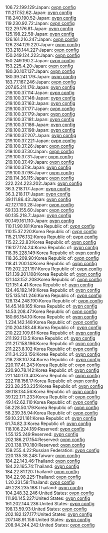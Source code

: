106.72.199.129:Japan: [ovpn config](vpn/106_72_199_129.ovpn)  
111.217.52.62:Japan: [ovpn config](vpn/111_217_52_62.ovpn)  
118.240.190.52:Japan: [ovpn config](vpn/118_240_190_52.ovpn)  
119.230.92.72:Japan: [ovpn config](vpn/119_230_92_72.ovpn)  
122.29.176.81:Japan: [ovpn config](vpn/122_29_176_81.ovpn)  
125.198.22.58:Japan: [ovpn config](vpn/125_198_22_58.ovpn)  
126.161.216.247:Japan: [ovpn config](vpn/126_161_216_247.ovpn)  
126.234.129.220:Japan: [ovpn config](vpn/126_234_129_220.ovpn)  
133.218.144.227:Japan: [ovpn config](vpn/133_218_144_227.ovpn)  
150.249.124.223:Japan: [ovpn config](vpn/150_249_124_223.ovpn)  
150.249.190.2:Japan: [ovpn config](vpn/150_249_190_2.ovpn)  
153.225.4.20:Japan: [ovpn config](vpn/153_225_4_20.ovpn)  
180.30.107.137:Japan: [ovpn config](vpn/180_30_107_137.ovpn)  
180.39.241.179:Japan: [ovpn config](vpn/180_39_241_179.ovpn)  
183.77.167.246:Japan: [ovpn config](vpn/183_77_167_246.ovpn)  
207.65.211.176:Japan: [ovpn config](vpn/207_65_211_176.ovpn)  
219.100.37.114:Japan: [ovpn config](vpn/219_100_37_114.ovpn)  
219.100.37.146:Japan: [ovpn config](vpn/219_100_37_146.ovpn)  
219.100.37.163:Japan: [ovpn config](vpn/219_100_37_163.ovpn)  
219.100.37.177:Japan: [ovpn config](vpn/219_100_37_177.ovpn)  
219.100.37.179:Japan: [ovpn config](vpn/219_100_37_179.ovpn)  
219.100.37.181:Japan: [ovpn config](vpn/219_100_37_181.ovpn)  
219.100.37.186:Japan: [ovpn config](vpn/219_100_37_186.ovpn)  
219.100.37.198:Japan: [ovpn config](vpn/219_100_37_198.ovpn)  
219.100.37.207:Japan: [ovpn config](vpn/219_100_37_207.ovpn)  
219.100.37.221:Japan: [ovpn config](vpn/219_100_37_221.ovpn)  
219.100.37.26:Japan: [ovpn config](vpn/219_100_37_26.ovpn)  
219.100.37.30:Japan: [ovpn config](vpn/219_100_37_30.ovpn)  
219.100.37.31:Japan: [ovpn config](vpn/219_100_37_31.ovpn)  
219.100.37.49:Japan: [ovpn config](vpn/219_100_37_49.ovpn)  
219.100.37.9:Japan: [ovpn config](vpn/219_100_37_9.ovpn)  
219.100.37.98:Japan: [ovpn config](vpn/219_100_37_98.ovpn)  
219.114.36.115:Japan: [ovpn config](vpn/219_114_36_115.ovpn)  
222.224.223.202:Japan: [ovpn config](vpn/222_224_223_202.ovpn)  
36.3.218.117:Japan: [ovpn config](vpn/36_3_218_117.ovpn)  
36.3.218.117:Japan: [ovpn config](vpn/36_3_218_117.ovpn)  
39.111.86.43:Japan: [ovpn config](vpn/39_111_86_43.ovpn)  
42.127.103.28:Japan: [ovpn config](vpn/42_127_103_28.ovpn)  
59.133.155.60:Japan: [ovpn config](vpn/59_133_155_60.ovpn)  
60.135.218.7:Japan: [ovpn config](vpn/60_135_218_7.ovpn)  
90.149.161.110:Japan: [ovpn config](vpn/90_149_161_110.ovpn)  
110.11.90.181:Korea Republic of: [ovpn config](vpn/110_11_90_181.ovpn)  
110.15.37.220:Korea Republic of: [ovpn config](vpn/110_15_37_220.ovpn)  
115.21.176.132:Korea Republic of: [ovpn config](vpn/115_21_176_132.ovpn)  
115.22.22.83:Korea Republic of: [ovpn config](vpn/115_22_22_83.ovpn)  
116.127.124.24:Korea Republic of: [ovpn config](vpn/116_127_124_24.ovpn)  
118.35.228.149:Korea Republic of: [ovpn config](vpn/118_35_228_149.ovpn)  
118.36.209.90:Korea Republic of: [ovpn config](vpn/118_36_209_90.ovpn)  
118.41.200.14:Korea Republic of: [ovpn config](vpn/118_41_200_14.ovpn)  
119.202.221.197:Korea Republic of: [ovpn config](vpn/119_202_221_197.ovpn)  
121.139.201.108:Korea Republic of: [ovpn config](vpn/121_139_201_108.ovpn)  
121.143.152.208:Korea Republic of: [ovpn config](vpn/121_143_152_208.ovpn)  
121.151.4.41:Korea Republic of: [ovpn config](vpn/121_151_4_41.ovpn)  
124.46.192.149:Korea Republic of: [ovpn config](vpn/124_46_192_149.ovpn)  
125.135.141.246:Korea Republic of: [ovpn config](vpn/125_135_141_246.ovpn)  
128.134.248.190:Korea Republic of: [ovpn config](vpn/128_134_248_190.ovpn)  
14.45.149.165:Korea Republic of: [ovpn config](vpn/14_45_149_165.ovpn)  
14.53.208.47:Korea Republic of: [ovpn config](vpn/14_53_208_47.ovpn)  
180.66.154.10:Korea Republic of: [ovpn config](vpn/180_66_154_10.ovpn)  
1.234.142.148:Korea Republic of: [ovpn config](vpn/1_234_142_148.ovpn)  
210.204.183.48:Korea Republic of: [ovpn config](vpn/210_204_183_48.ovpn)  
210.222.109.61:Korea Republic of: [ovpn config](vpn/210_222_109_61.ovpn)  
211.192.113.5:Korea Republic of: [ovpn config](vpn/211_192_113_5.ovpn)  
211.217.158.196:Korea Republic of: [ovpn config](vpn/211_217_158_196.ovpn)  
211.223.8.102:Korea Republic of: [ovpn config](vpn/211_223_8_102.ovpn)  
211.34.223.156:Korea Republic of: [ovpn config](vpn/211_34_223_156.ovpn)  
218.238.107.34:Korea Republic of: [ovpn config](vpn/218_238_107_34.ovpn)  
220.117.41.243:Korea Republic of: [ovpn config](vpn/220_117_41_243.ovpn)  
220.90.78.142:Korea Republic of: [ovpn config](vpn/220_90_78_142.ovpn)  
221.140.173.40:Korea Republic of: [ovpn config](vpn/221_140_173_40.ovpn)  
222.118.156.17:Korea Republic of: [ovpn config](vpn/222_118_156_17.ovpn)  
223.28.253.235:Korea Republic of: [ovpn config](vpn/223_28_253_235.ovpn)  
39.118.134.56:Korea Republic of: [ovpn config](vpn/39_118_134_56.ovpn)  
39.122.171.233:Korea Republic of: [ovpn config](vpn/39_122_171_233.ovpn)  
49.142.62.110:Korea Republic of: [ovpn config](vpn/49_142_62_110.ovpn)  
58.228.50.179:Korea Republic of: [ovpn config](vpn/58_228_50_179.ovpn)  
58.239.35.94:Korea Republic of: [ovpn config](vpn/58_239_35_94.ovpn)  
59.10.221.161:Korea Republic of: [ovpn config](vpn/59_10_221_161.ovpn)  
61.74.82.3:Korea Republic of: [ovpn config](vpn/61_74_82_3.ovpn)  
118.106.224.189:Reserved: [ovpn config](vpn/118_106_224_189.ovpn)  
1.55.125.249:Reserved: [ovpn config](vpn/1_55_125_249.ovpn)  
202.186.217.154:Reserved: [ovpn config](vpn/202_186_217_154.ovpn)  
203.138.170.180:Reserved: [ovpn config](vpn/203_138_170_180.ovpn)  
159.255.4.22:Russian Federation: [ovpn config](vpn/159_255_4_22.ovpn)  
220.135.38.248:Taiwan: [ovpn config](vpn/220_135_38_248.ovpn)  
184.22.143.46:Thailand: [ovpn config](vpn/184_22_143_46.ovpn)  
184.22.165.74:Thailand: [ovpn config](vpn/184_22_165_74.ovpn)  
184.22.81.120:Thailand: [ovpn config](vpn/184_22_81_120.ovpn)  
184.22.98.225:Thailand: [ovpn config](vpn/184_22_98_225.ovpn)  
1.20.231.58:Thailand: [ovpn config](vpn/1_20_231_58.ovpn)  
49.228.235.188:Thailand: [ovpn config](vpn/49_228_235_188.ovpn)  
104.248.32.246:United States: [ovpn config](vpn/104_248_32_246.ovpn)  
111.90.145.227:United States: [ovpn config](vpn/111_90_145_227.ovpn)  
161.202.144.236:United States: [ovpn config](vpn/161_202_144_236.ovpn)  
198.13.59.93:United States: [ovpn config](vpn/198_13_59_93.ovpn)  
202.182.127.177:United States: [ovpn config](vpn/202_182_127_177.ovpn)  
207.148.91.158:United States: [ovpn config](vpn/207_148_91_158.ovpn)  
208.94.244.242:United States: [ovpn config](vpn/208_94_244_242.ovpn)  
